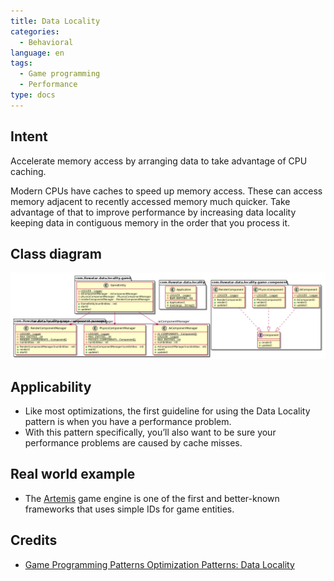 ```yaml
---
title: Data Locality
categories:
  - Behavioral
language: en
tags:
  - Game programming
  - Performance
type: docs
---
```


## Intent
Accelerate memory access by arranging data to take advantage of CPU caching.

Modern CPUs have caches to speed up memory access. These can access memory adjacent to recently accessed memory much quicker. Take advantage of that to improve performance by increasing data locality keeping data in contiguous memory in the order that you process it.

## Class diagram
![alt text](./etc/data-locality.urm.png "Data Locality pattern class diagram")

## Applicability

* Like most optimizations, the first guideline for using the Data Locality pattern is when you have a performance problem.
* With this pattern specifically, you’ll also want to be sure your performance problems are caused by cache misses.

## Real world example

* The [Artemis](http://gamadu.com/artemis/) game engine is one of the first and better-known frameworks that uses simple IDs for game entities.

## Credits

* [Game Programming Patterns Optimization Patterns: Data Locality](http://gameprogrammingpatterns.com/data-locality.html)